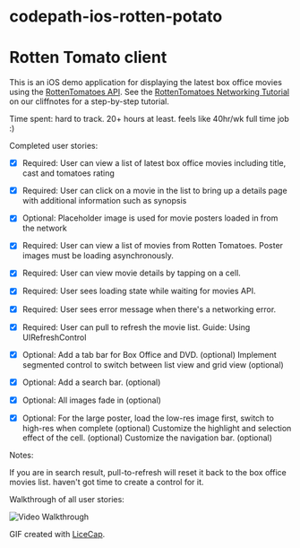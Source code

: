 # codepath-ios-rotten-potato
# Rotten Tomato client

This is an iOS demo application for displaying the latest box office movies using the [RottenTomatoes API](http://www.rottentomatoes.com/). See the [RottenTomatoes Networking Tutorial](http://guides.thecodepath.com/android/RottenTomatoes-Networking-Tutorial) on our cliffnotes for a step-by-step tutorial.

Time spent: hard to track. 20+ hours at least. feels like 40hr/wk full time job :)

Completed user stories:

 * [x] Required: User can view a list of latest box office movies including title, cast and tomatoes rating
 * [x] Required: User can click on a movie in the list to bring up a details page with additional information such as synopsis
 * [x] Optional: Placeholder image is used for movie posters loaded in from the network

 * [x] Required: User can view a list of movies from Rotten Tomatoes. Poster images must be loading asynchronously.
 * [x] Required: User can view movie details by tapping on a cell.
 * [x] Required: User sees loading state while waiting for movies API. 
 * [x] Required: User sees error message when there's a networking error. 
 * [x] Required: User can pull to refresh the movie list. Guide: Using UIRefreshControl
 * [x] Optional: Add a tab bar for Box Office and DVD. (optional)
Implement segmented control to switch between list view and grid view (optional)
 * [x] Optional: Add a search bar. (optional)
 * [x] Optional: All images fade in (optional)
 * [x] Optional: For the large poster, load the low-res image first, switch to high-res when complete (optional)
Customize the highlight and selection effect of the cell. (optional)
Customize the navigation bar. (optional)

Notes:

If you are in search result, pull-to-refresh will reset it back to the box office movies list. haven't got time to create a control for it.

Walkthrough of all user stories:

![Video Walkthrough](rottenpotato.gif)

GIF created with [LiceCap](http://www.cockos.com/licecap/).
